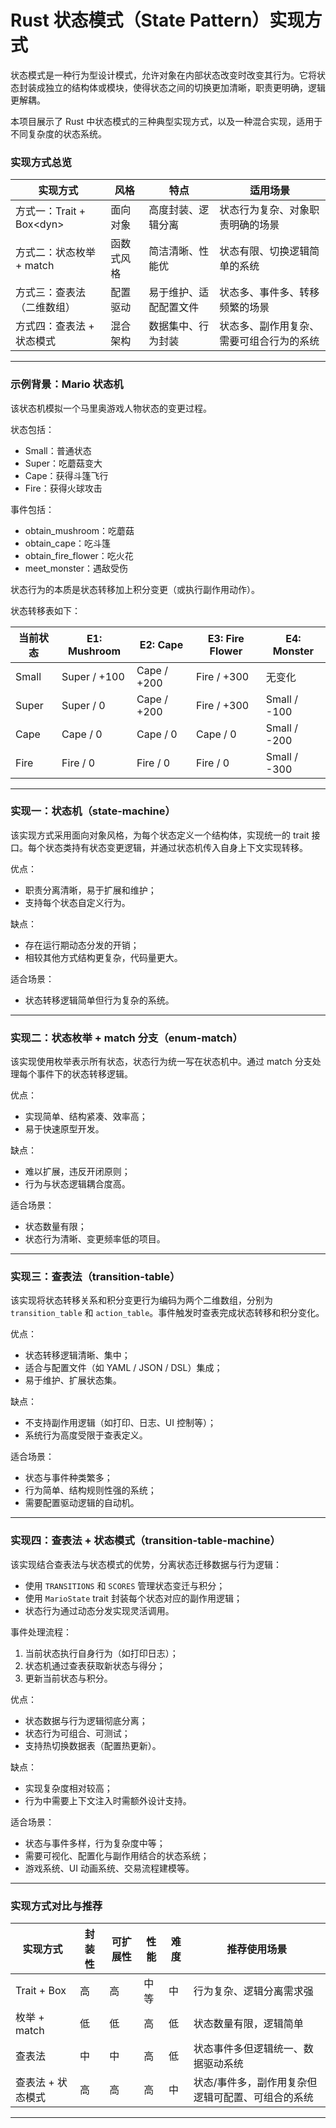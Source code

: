 # Rust 状态模式（State Pattern）实现方式

状态模式是一种行为型设计模式，允许对象在内部状态改变时改变其行为。它将状态封装成独立的结构体或模块，使得状态之间的切换更加清晰，职责更明确，逻辑更解耦。

本项目展示了 Rust 中状态模式的三种典型实现方式，以及一种混合实现，适用于不同复杂度的状态系统。

### 实现方式总览

| 实现方式                     | 风格           | 特点                     | 适用场景                                |
|------------------------------|----------------|--------------------------|-----------------------------------------|
| 方式一：Trait + Box\<dyn>    | 面向对象       | 高度封装、逻辑分离       | 状态行为复杂、对象职责明确的场景        |
| 方式二：状态枚举 + match     | 函数式风格     | 简洁清晰、性能优         | 状态有限、切换逻辑简单的系统            |
| 方式三：查表法（二维数组）   | 配置驱动       | 易于维护、适配配置文件   | 状态多、事件多、转移频繁的场景          |
| 方式四：查表法 + 状态模式    | 混合架构       | 数据集中、行为封装       | 状态多、副作用复杂、需要可组合行为的系统 |

---

### 示例背景：Mario 状态机

该状态机模拟一个马里奥游戏人物状态的变更过程。

状态包括：

- Small：普通状态
- Super：吃蘑菇变大
- Cape：获得斗篷飞行
- Fire：获得火球攻击

事件包括：

- obtain_mushroom：吃蘑菇
- obtain_cape：吃斗篷
- obtain_fire_flower：吃火花
- meet_monster：遇敌受伤

状态行为的本质是状态转移加上积分变更（或执行副作用动作）。

状态转移表如下：

| 当前状态 | E1: Mushroom       | E2: Cape          | E3: Fire Flower    | E4: Monster      |
|----------|--------------------|-------------------|--------------------|------------------|
| Small    | Super / +100       | Cape / +200       | Fire / +300        | 无变化           |
| Super    | Super / 0          | Cape / +200       | Fire / +300        | Small / -100     |
| Cape     | Cape / 0           | Cape / 0          | Cape / 0           | Small / -200     |
| Fire     | Fire / 0           | Fire / 0          | Fire / 0           | Small / -300     |

---

### 实现一：状态机（state-machine）

该实现方式采用面向对象风格，为每个状态定义一个结构体，实现统一的 trait 接口。每个状态类持有状态变更逻辑，并通过状态机传入自身上下文实现转移。

优点：

- 职责分离清晰，易于扩展和维护；
- 支持每个状态自定义行为。

缺点：

- 存在运行期动态分发的开销；
- 相较其他方式结构更复杂，代码量更大。

适合场景：

- 状态转移逻辑简单但行为复杂的系统。

---

### 实现二：状态枚举 + match 分支（enum-match）

该实现使用枚举表示所有状态，状态行为统一写在状态机中。通过 match 分支处理每个事件下的状态转移逻辑。

优点：

- 实现简单、结构紧凑、效率高；
- 易于快速原型开发。

缺点：

- 难以扩展，违反开闭原则；
- 行为与状态逻辑耦合度高。

适合场景：

- 状态数量有限；
- 状态行为清晰、变更频率低的项目。

---

### 实现三：查表法（transition-table）

该实现将状态转移关系和积分变更行为编码为两个二维数组，分别为 `transition_table` 和 `action_table`。事件触发时查表完成状态转移和积分变化。

优点：

- 状态转移逻辑清晰、集中；
- 适合与配置文件（如 YAML / JSON / DSL）集成；
- 易于维护、扩展状态集。

缺点：

- 不支持副作用逻辑（如打印、日志、UI 控制等）；
- 系统行为高度受限于查表定义。

适合场景：

- 状态与事件种类繁多；
- 行为简单、结构规则性强的系统；
- 需要配置驱动逻辑的自动机。

---

### 实现四：查表法 + 状态模式（transition-table-machine）

该实现结合查表法与状态模式的优势，分离状态迁移数据与行为逻辑：

- 使用 `TRANSITIONS` 和 `SCORES` 管理状态变迁与积分；
- 使用 `MarioState` trait 封装每个状态对应的副作用逻辑；
- 状态行为通过动态分发实现灵活调用。

事件处理流程：

1. 当前状态执行自身行为（如打印日志）；
2. 状态机通过查表获取新状态与得分；
3. 更新当前状态与积分。

优点：

- 状态数据与行为逻辑彻底分离；
- 状态行为可组合、可测试；
- 支持热切换数据表（配置热更新）。

缺点：

- 实现复杂度相对较高；
- 行为中需要上下文注入时需额外设计支持。

适合场景：

- 状态与事件多样，行为复杂度中等；
- 需要可视化、配置化与副作用结合的状态系统；
- 游戏系统、UI 动画系统、交易流程建模等。

---

### 实现方式对比与推荐

| 实现方式                 | 封装性 | 可扩展性 | 性能 | 难度 | 推荐使用场景                                       |
|--------------------------|--------|----------|------|------|----------------------------------------------------|
| Trait + Box              | 高     | 高       | 中等 | 中   | 行为复杂、逻辑分离需求强                           |
| 枚举 + match             | 低     | 低       | 高   | 低   | 状态数量有限，逻辑简单                             |
| 查表法                   | 中     | 中       | 高   | 低   | 状态事件多但逻辑统一、数据驱动系统                 |
| 查表法 + 状态模式        | 高     | 高       | 高   | 中   | 状态/事件多，副作用复杂但逻辑可配置、可组合的系统 |

---

